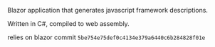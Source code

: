 Blazor application that generates javascript framework descriptions.

Written in C#, compiled to web assembly.

relies on blazor commit `5be754e75def0c4134e379a6440c6b284828f01e`
